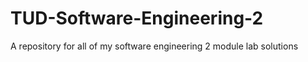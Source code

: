 # TUD-Software-Engineering-2
 A repository for all of my software engineering 2 module lab solutions
